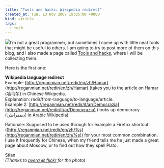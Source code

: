 ```yaml
---
title: "Tools and hacks: Wikipedia redirect"
created_at: Tue, 13 Nov 2007 19:05:00 +0000
kind: article
tags:
  - tech
---
```


![](http://farm1.static.flickr.com/22/24938735_34aee474ae_m.jpg)I’m not
a great programmer, but sometimes I come up with little neat tools that
might be useful to others. I am going to try to post more of them on
this blog, and I also made a page called [Tools and
hacks](http://reganmian.net/blog/140/), where I will be collecting them.

Here is the first one:

**Wikipedia language redirect**\
 Example:
[http://reganmian.net/redir/en/zh/Hamar](http://reganmian.net/redir/en/zh/Hamar)
(takes you to the article on Hamar (哈马尔) in Chinese Wikipedia.\
 Explanation: redir/from-language/to-language/article.\
 Example 2:
[http://reganmian.net/redir/it/ar/Democrazia](http://reganmian.net/redir/it/ar/Democrazia)
(looks up democracy (ديمقراطي) in Arabic Wikipedia)

Rationale: Supposed to be used through for example a Firefox shortcut
([http://reganmian.net/redir/en/zh/%s](http://reganmian.net/redir/en/zh/%s))
for your most common combination. I use it frequently for Chinese, when
my friend tells me he just made a great page about Moscow, or to find
out how they spell Plato.

Stian\
 *(Thanks to [pvera @ flickr](http://flickr.com/photos/pvera/) for the
photo)*

